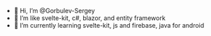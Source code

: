 - 👋 Hi, I’m @Gorbulev-Sergey
- 👀 I’m like svelte-kit, c#, blazor, and entity framework
- 🌱 I’m currently learning svelte-kit, js and firebase, java for android

<!---
Gorbulev-Sergey/Gorbulev-Sergey is a ✨ special ✨ repository because its `README.md` (this file) appears on your GitHub profile.
You can click the Preview link to take a look at your changes.
--->

